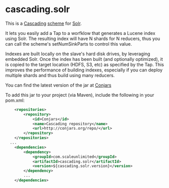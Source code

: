 cascading.solr
==============

This is a [Cascading](http://www.cascading.org/) [scheme](http://docs.cascading.org/cascading/2.1/userguide/html/ch03s05.html#N20867) for [Solr](http://lucene.apache.org/solr/).

It lets you easily add a Tap to a worfklow that generates a Lucene
index using Solr. The resulting index will have N shards for N reducers,
thus you can call the scheme's setNumSinkParts to control this value.

Indexes are built locally on the slave's hard disk drives, by leveraging
embedded Solr. Once the index has been built (and optionally optimized),
it is copied to the target location (HDFS, S3, etc) as specified by the
Tap. This improves the performance of building indexes, especially if
you can deploy multiple shards and thus build using many reducers.

You can find the latest version of the jar at [Conjars](http://conjars.org/search?q=cascading.solr)

To add this jar to your project (via Maven), include the following in your pom.xml:

```xml
	<repositories>
		<repository>
			<id>Conjars</id>
			<name>Cascading repository</name>
			<url>http://conjars.org/repo/</url>
		</repository>
	</repositories>
  ...
	<dependencies>
		<dependency>
			<groupId>com.scaleunlimited</groupId>
			<artifactId>cascading.solr</artifactId>
			<version>${cascading.solr.version}</version>
		</dependency>
		...
	</dependencies>
```
